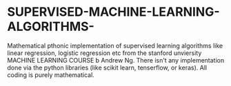 # SUPERVISED-MACHINE-LEARNING-ALGORITHMS-
Mathematical pthonic implementation of supervised learning algorithms like linear regression, logistic regression etc from the stanford unviersity MACHINE LEARNING COURSE b Andrew Ng.
There isn't any implementation done via the python libraries (like scikit learn, tenserflow, or keras). All coding is purely mathematical.

